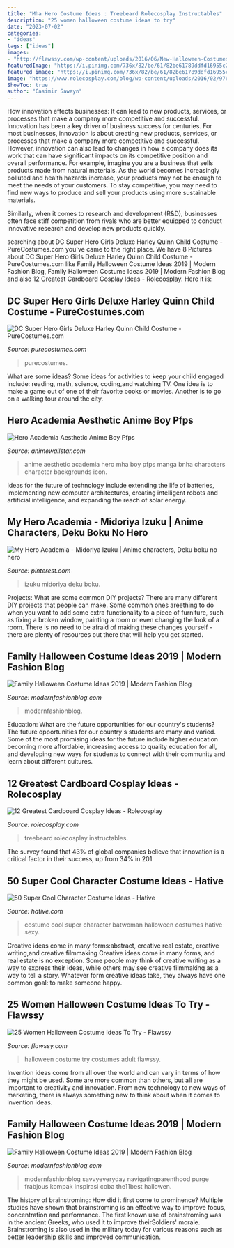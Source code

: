 ```yaml
---
title: "Mha Hero Costume Ideas : Treebeard Rolecosplay Instructables"
description: "25 women halloween costume ideas to try"
date: "2023-07-02"
categories:
- "ideas"
tags: ["ideas"]
images:
- "http://flawssy.com/wp-content/uploads/2016/06/New-Halloween-Costumes-Ideas-Adult-Sexy-costumes.jpg"
featuredImage: "https://i.pinimg.com/736x/82/be/61/82be61789ddfd16955c20c3a71a01fca.jpg"
featured_image: "https://i.pinimg.com/736x/82/be/61/82be61789ddfd16955c20c3a71a01fca.jpg"
image: "https://www.rolecosplay.com/blog/wp-content/uploads/2016/02/97626c28193a81533b32c021ba6d1b6c-1.jpg"
ShowToc: true
author: "Casimir Sawayn"
---
```



How innovation effects businesses: It can lead to new products, services, or processes that make a company more competitive and successful.
Innovation has been a key driver of business success for centuries. For most businesses, innovation is about creating new products, services, or processes that make a company more competitive and successful. However, innovation can also lead to changes in how a company does its work that can have significant impacts on its competitive position and overall performance.
For example, imagine you are a business that sells products made from natural materials. As the world becomes increasingly polluted and health hazards increase, your products may not be enough to meet the needs of your customers. To stay competitive, you may need to find new ways to produce and sell your products using more sustainable materials.

Similarly, when it comes to research and development (R&D), businesses often face stiff competition from rivals who are better equipped to conduct innovative research and develop new products quickly.

	

		
searching about DC Super Hero Girls Deluxe Harley Quinn Child Costume - PureCostumes.com you've came to the right place. We have 8 Pictures about DC Super Hero Girls Deluxe Harley Quinn Child Costume - PureCostumes.com like Family Halloween Costume Ideas 2019 | Modern Fashion Blog, Family Halloween Costume Ideas 2019 | Modern Fashion Blog and also 12 Greatest Cardboard Cosplay Ideas - Rolecosplay. Here it is:
		
    
## DC Super Hero Girls Deluxe Harley Quinn Child Costume - PureCostumes.com

<img loading=lazy src="https://www.purecostumes.com/mm5/graphics/00000001/R620712_full_1.jpg" onerror="this.onerror=null;this.src='https://tse1.mm.bing.net/th?id=OIP.CRZcVUDCx3tW5_EXbKQnFQHaLO&amp;pid=15.1';" alt="DC Super Hero Girls Deluxe Harley Quinn Child Costume - PureCostumes.com">

_Source: purecostumes.com_

>purecostumes. 

	

What are some ideas?
Some ideas for activities to keep your child engaged include: reading, math, science, coding,and watching TV. One idea is to make a game out of one of their favorite books or movies. Another is to go on a walking tour around the city.

    
## Hero Academia Aesthetic Anime Boy Pfps

<img loading=lazy src="https://i.pinimg.com/originals/5b/d9/26/5bd926a066aaf1cceaae14efe14b6c38.jpg" onerror="this.onerror=null;this.src='https://tse2.mm.bing.net/th?id=OIP.nQos6EkkaVlqoJwdhqKcXwHaHZ&amp;pid=15.1';" alt="Hero Academia Aesthetic Anime Boy Pfps">

_Source: animewallstar.com_

>anime aesthetic academia hero mha boy pfps manga bnha characters character backgrounds icon. 

	

Ideas for the future of technology include extending the life of batteries, implementing new computer architectures, creating intelligent robots and artificial intelligence, and expanding the reach of solar energy.

    
## My Hero Academia - Midoriya Izuku | Anime Characters, Deku Boku No Hero

<img loading=lazy src="https://i.pinimg.com/736x/82/be/61/82be61789ddfd16955c20c3a71a01fca.jpg" onerror="this.onerror=null;this.src='https://tse2.mm.bing.net/th?id=OIP.Lw9ybNp6oC0tNekNLU_KdgHaKt&amp;pid=15.1';" alt="My Hero Academia - Midoriya Izuku | Anime characters, Deku boku no hero">

_Source: pinterest.com_

>izuku midoriya deku boku. 

	

Projects: What are some common DIY projects?
There are many different DIY projects that people can make. Some common ones areething to do when you want to add some extra functionality to a piece of furniture, such as fixing a broken window, painting a room or even changing the look of a room. There is no need to be afraid of making these changes yourself - there are plenty of resources out there that will help you get started.

    
## Family Halloween Costume Ideas 2019 | Modern Fashion Blog

<img loading=lazy src="http://modernfashionblog.com/wp-content/uploads/2019/08/Family-Halloween-Costume-Ideas-2019-9.jpg" onerror="this.onerror=null;this.src='https://tse3.mm.bing.net/th?id=OIP.3Ak00AzcbVVP0nQ99RcqCAHaLJ&amp;pid=15.1';" alt="Family Halloween Costume Ideas 2019 | Modern Fashion Blog">

_Source: modernfashionblog.com_

>modernfashionblog. 

	

Education: What are the future opportunities for our country's students?
The future opportunities for our country's students are many and varied. Some of the most promising ideas for the future include higher education becoming more affordable, increasing access to quality education for all, and developing new ways for students to connect with their community and learn about different cultures.

    
## 12 Greatest Cardboard Cosplay Ideas - Rolecosplay

<img loading=lazy src="https://www.rolecosplay.com/blog/wp-content/uploads/2016/02/97626c28193a81533b32c021ba6d1b6c-1.jpg" onerror="this.onerror=null;this.src='https://tse2.mm.bing.net/th?id=OIP.zDvIWviMm78jfgMfYdXzKAHaLG&amp;pid=15.1';" alt="12 Greatest Cardboard Cosplay Ideas - Rolecosplay">

_Source: rolecosplay.com_

>treebeard rolecosplay instructables. 

	

The survey found that 43% of global companies believe that innovation is a critical factor in their success, up from 34% in 201
    
## 50 Super Cool Character Costume Ideas - Hative

<img loading=lazy src="https://hative.com/wp-content/uploads/2014/10/super-cool-costume-ideas/30-batwoman-costume.jpg" onerror="this.onerror=null;this.src='https://tse2.mm.bing.net/th?id=OIP.OKnekT2OwZNeOfSmlhvEAAHaLI&amp;pid=15.1';" alt="50 Super Cool Character Costume Ideas - Hative">

_Source: hative.com_

>costume cool super character batwoman halloween costumes hative sexy. 

	

Creative ideas come in many forms:abstract, creative real estate, creative writing,and creative filmmaking
Creative ideas come in many forms, and real estate is no exception. Some people may think of creative writing as a way to express their ideas, while others may see creative filmmaking as a way to tell a story. Whatever form creative ideas take, they always have one common goal: to make someone happy.

    
## 25 Women Halloween Costume Ideas To Try - Flawssy

<img loading=lazy src="http://flawssy.com/wp-content/uploads/2016/06/New-Halloween-Costumes-Ideas-Adult-Sexy-costumes.jpg" onerror="this.onerror=null;this.src='https://tse2.mm.bing.net/th?id=OIP.uStp6iGSDPn3J6e5mzX5vQHaLA&amp;pid=15.1';" alt="25 Women Halloween Costume Ideas To Try - Flawssy">

_Source: flawssy.com_

>halloween costume try costumes adult flawssy. 

	

Invention ideas come from all over the world and can vary in terms of how they might be used. Some are more common than others, but all are important to creativity and innovation. From new technology to new ways of marketing, there is always something new to think about when it comes to invention ideas.

    
## Family Halloween Costume Ideas 2019 | Modern Fashion Blog

<img loading=lazy src="http://modernfashionblog.com/wp-content/uploads/2019/08/Family-Halloween-Costume-Ideas-2019-5.jpg" onerror="this.onerror=null;this.src='https://tse3.mm.bing.net/th?id=OIP.PkJqtyWy4wpK2dtPZoCk4gHaK5&amp;pid=15.1';" alt="Family Halloween Costume Ideas 2019 | Modern Fashion Blog">

_Source: modernfashionblog.com_

>modernfashionblog savvyeveryday navigatingparenthood purge frabjous kompak inspirasi coba the11best hallowen. 

	

The history of brainstroming: How did it first come to prominence?
Multiple studies have shown that brainstroming is an effective way to improve focus, concentration and performance. The first known use of brainstroming was in the ancient Greeks, who used it to improve theirSoldiers' morale. Brainstroming is also used in the military today for various reasons such as better leadership skills and improved communication.

